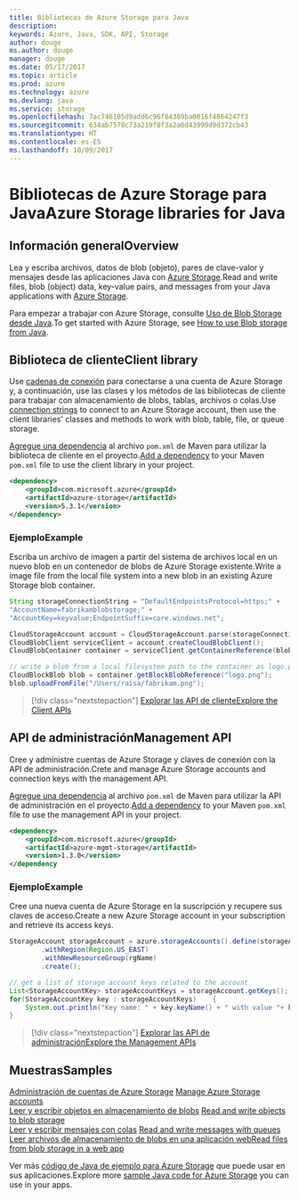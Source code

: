```yaml
---
title: Bibliotecas de Azure Storage para Java
description: 
keywords: Azure, Java, SDK, API, Storage
author: douge
ms.author: douge
manager: douge
ms.date: 05/17/2017
ms.topic: article
ms.prod: azure
ms.technology: azure
ms.devlang: java
ms.service: storage
ms.openlocfilehash: 7ac746105d9add6c96f84389ba0016f4864247f3
ms.sourcegitcommit: 634ab7578c73a219f8f3a2a6d43999d9d372cb43
ms.translationtype: HT
ms.contentlocale: es-ES
ms.lasthandoff: 10/09/2017
---
```

# <a name="azure-storage-libraries-for-java"></a><span data-ttu-id="50975-103">Bibliotecas de Azure Storage para Java</span><span class="sxs-lookup"><span data-stu-id="50975-103">Azure Storage libraries for Java</span></span>

## <a name="overview"></a><span data-ttu-id="50975-104">Información general</span><span class="sxs-lookup"><span data-stu-id="50975-104">Overview</span></span>

<span data-ttu-id="50975-105">Lea y escriba archivos, datos de blob (objeto), pares de clave-valor y mensajes desde las aplicaciones Java con [Azure Storage](/azure/storage/storage-introduction).</span><span class="sxs-lookup"><span data-stu-id="50975-105">Read and write files, blob (object) data, key-value pairs, and messages from your Java applications with [Azure Storage](/azure/storage/storage-introduction).</span></span>

<span data-ttu-id="50975-106">Para empezar a trabajar con Azure Storage, consulte [Uso de Blob Storage desde Java](/azure/storage/storage-java-how-to-use-blob-storage).</span><span class="sxs-lookup"><span data-stu-id="50975-106">To get started with Azure Storage, see [How to use Blob storage from Java](/azure/storage/storage-java-how-to-use-blob-storage).</span></span>

## <a name="client-library"></a><span data-ttu-id="50975-107">Biblioteca de cliente</span><span class="sxs-lookup"><span data-stu-id="50975-107">Client library</span></span>

<span data-ttu-id="50975-108">Use [cadenas de conexión](/azure/storage/storage-create-storage-account#manage-your-storage-account) para conectarse a una cuenta de Azure Storage y, a continuación, use las clases y los métodos de las bibliotecas de cliente para trabajar con almacenamiento de blobs, tablas, archivos o colas.</span><span class="sxs-lookup"><span data-stu-id="50975-108">Use [connection strings](/azure/storage/storage-create-storage-account#manage-your-storage-account) to connect to an Azure Storage account, then use the client libraries' classes and methods to work with blob, table, file, or queue storage.</span></span> 

<span data-ttu-id="50975-109">[Agregue una dependencia](https://maven.apache.org/guides/getting-started/index.html#How_do_I_use_external_dependencies) al archivo `pom.xml` de Maven para utilizar la biblioteca de cliente en el proyecto.</span><span class="sxs-lookup"><span data-stu-id="50975-109">[Add a dependency](https://maven.apache.org/guides/getting-started/index.html#How_do_I_use_external_dependencies) to your Maven `pom.xml` file to use the client library in your project.</span></span>   

```XML
<dependency>
    <groupId>com.microsoft.azure</groupId>
    <artifactId>azure-storage</artifactId>
    <version>5.3.1</version>
</dependency>
```   

### <a name="example"></a><span data-ttu-id="50975-110">Ejemplo</span><span class="sxs-lookup"><span data-stu-id="50975-110">Example</span></span>

<span data-ttu-id="50975-111">Escriba un archivo de imagen a partir del sistema de archivos local en un nuevo blob en un contenedor de blobs de Azure Storage existente.</span><span class="sxs-lookup"><span data-stu-id="50975-111">Write a image file from the local file system into a new blob in an existing Azure Storage blob container.</span></span>


```java
String storageConnectionString = "DefaultEndpointsProtocol=https;" + 
"AccountName=fabrikamblobstorage;" + 
"AccountKey=keyvalue;EndpointSuffix=core.windows.net";

CloudStorageAccount account = CloudStorageAccount.parse(storageConnectionString);
CloudBlobClient serviceClient = account.createCloudBlobClient();
CloudBlobContainer container = serviceClient.getContainerReference(blobContainer);

// write a blob from a local filesystem path to the container as logo.png
CloudBlockBlob blob = container.getBlockBlobReference("logo.png");
blob.uploadFromFile("/Users/raisa/fabrikam.png");
```

> [!div class="nextstepaction"]
> [<span data-ttu-id="50975-112">Explorar las API de cliente</span><span class="sxs-lookup"><span data-stu-id="50975-112">Explore the Client APIs</span></span>](/java/api/overview/azure/storage/clientlibrary)

## <a name="management-api"></a><span data-ttu-id="50975-113">API de administración</span><span class="sxs-lookup"><span data-stu-id="50975-113">Management API</span></span>

<span data-ttu-id="50975-114">Cree y administre cuentas de Azure Storage y claves de conexión con la API de administración.</span><span class="sxs-lookup"><span data-stu-id="50975-114">Crete and manage Azure Storage accounts and connection keys with the management API.</span></span>

<span data-ttu-id="50975-115">[Agregue una dependencia](https://maven.apache.org/guides/getting-started/index.html#How_do_I_use_external_dependencies) al archivo `pom.xml` de Maven para utilizar la API de administración en el proyecto.</span><span class="sxs-lookup"><span data-stu-id="50975-115">[Add a dependency](https://maven.apache.org/guides/getting-started/index.html#How_do_I_use_external_dependencies) to your Maven `pom.xml` file to use the management API in your project.</span></span>  

```XML
<dependency>
    <groupId>com.microsoft.azure</groupId>
    <artifactId>azure-mgmt-storage</artifactId>
    <version>1.3.0</version>
</dependency
```   

### <a name="example"></a><span data-ttu-id="50975-116">Ejemplo</span><span class="sxs-lookup"><span data-stu-id="50975-116">Example</span></span>

<span data-ttu-id="50975-117">Cree una nueva cuenta de Azure Storage en la suscripción y recupere sus claves de acceso.</span><span class="sxs-lookup"><span data-stu-id="50975-117">Create a new Azure Storage account in your subscription and retrieve its access keys.</span></span>

```java
StorageAccount storageAccount = azure.storageAccounts().define(storageAccountName)
        .withRegion(Region.US_EAST)
        .withNewResourceGroup(rgName)
        .create();

// get a list of storage account keys related to the account
List<StorageAccountKey> storageAccountKeys = storageAccount.getKeys();
for(StorageAccountKey key : storageAccountKeys)    {
    System.out.println("Key name: " + key.keyName() + " with value "+ key.value());
}
```

> [!div class="nextstepaction"]
> [<span data-ttu-id="50975-118">Explorar las API de administración</span><span class="sxs-lookup"><span data-stu-id="50975-118">Explore the Management APIs</span></span>](/java/api/overview/azure/storage/managementapi)


## <a name="samples"></a><span data-ttu-id="50975-119">Muestras</span><span class="sxs-lookup"><span data-stu-id="50975-119">Samples</span></span>

<span data-ttu-id="50975-120">[Administración de cuentas de Azure Storage](../docs-ref-conceptual/java-sdk-manage-storage-accounts.md)  </span><span class="sxs-lookup"><span data-stu-id="50975-120">[Manage Azure Storage accounts](../docs-ref-conceptual/java-sdk-manage-storage-accounts.md)  </span></span>  
<span data-ttu-id="50975-121">[Leer y escribir objetos en almacenamiento de blobs](https://github.com/Azure-Samples/storage-blob-java-getting-started) </span><span class="sxs-lookup"><span data-stu-id="50975-121">[Read and write objects to blob storage](https://github.com/Azure-Samples/storage-blob-java-getting-started) </span></span>  
<span data-ttu-id="50975-122">[Leer y escribir mensajes con colas](https://github.com/Azure-Samples/storage-queue-java-getting-started) </span><span class="sxs-lookup"><span data-stu-id="50975-122">[Read and write messages with queues](https://github.com/Azure-Samples/storage-queue-java-getting-started) </span></span>  
[<span data-ttu-id="50975-123">Leer archivos de almacenamiento de blobs en una aplicación web</span><span class="sxs-lookup"><span data-stu-id="50975-123">Read files from blob storage in a web app</span></span>](https://github.com/Azure-Samples/app-service-java-manage-storage-connections-for-web-apps-on-linux)

<span data-ttu-id="50975-124">Ver más [código de Java de ejemplo para Azure Storage](https://azure.microsoft.com/resources/samples/?platform=java&term=storage) que puede usar en sus aplicaciones.</span><span class="sxs-lookup"><span data-stu-id="50975-124">Explore more [sample Java code for Azure Storage](https://azure.microsoft.com/resources/samples/?platform=java&term=storage) you can use in your apps.</span></span>